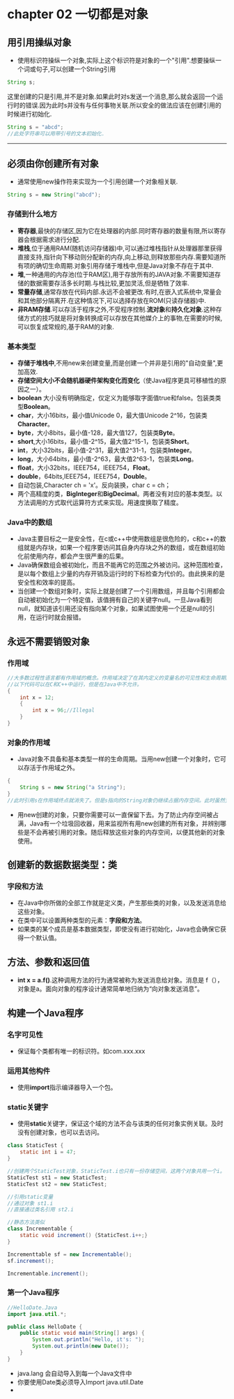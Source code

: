 # chapter 02 一切都是对象

## 用引用操纵对象

- 使用标识符操纵一个对象,实际上这个标识符是对象的一个"引用".想要操纵一个词或句子,可以创建一个String引用

```java
String s;
```

这里创建的只是引用,并不是对象.如果此时对s发送一个消息,那么就会返回一个运行时的错误.因为此时s并没有与任何事物关联.所以安全的做法应该在创建引用的时候进行初始化.

```java
String s = "abcd";
//此处字符串可以用带引号的文本初始化.
```

---

## 必须由你创建所有对象

- 通常使用new操作符来实现为一个引用创建一个对象相关联.

```java
String s = new String("abcd");
```

###  存储到什么地方

- **寄存器**,最快的存储区,因为它在处理器的内部.同时寄存器的数量有限,所以寄存器会根据需求进行分配.
- **堆栈**,位于通用RAM(随机访问存储器)中,可以通过堆栈指针从处理器那里获得直接支持,指针向下移动则分配新的内存,向上移动,则释放那些内存.需要知道所有项的确切生命周期.对象引用存储于堆栈中,但是Java对象不存在于其中.
- **堆**,一种通用的内存池(位于RAM区),用于存放所有的JAVA对象.不需要知道存储的数据需要存活多长时期.与栈比较,更加灵活,但是牺牲了效率.
- **常量存储**,通常存放在代码内部.永远不会被更改.有时,在嵌入式系统中,常量会和其他部分隔离开.在这种情况下,可以选择存放在ROM(只读存储器)中.
- **非RAM存储**.可以存活于程序之外,不受程序控制.**流对象**和**持久化对象**.这种存储方式的技巧就是将对象转换成可以存放在其他媒介上的事物,在需要的时候,可以恢复成常规的,基于RAM的对象.

### 基本类型

- **存储于堆栈中**,不用new来创建变量,而是创建一个并非是引用的"自动变量",更加高效.
- **存储空间大小不会随机器硬件架构变化而变化**（使Java程序更具可移植性的原因之一）。
- **boolean** 大小没有明确指定，仅定义为能够取字面值true和false。包装类类型**Boolean**。
- **char**，大小16bits，最小值Unicode 0，最大值Unicode 2^16，包装类**Character**。
- **byte**，大小8bits，最小值-128，最大值127，包装类**Byte**。
- **short**,大小16bits，最小值-2^15，最大值2^15-1，包装类**Short**。
- **int**，大小32bits，最小值-2^31，最大值2^31-1，包装类**Integer**。
- **long**，大小64bits，最小值-2^63，最大值2^63-1，包装类**Long**。
- **float**，大小32bits，IEEE754，IEEE754，**Float**。
- **double**，64bits,IEEE754，IEEE754，**Double**。
- 自动包装,Character ch = 'x'。反向装换，char c = ch；
- 两个高精度的类，**BigInteger**和**BigDecimal**。两者没有对应的基本类型。以方法调用的方式取代运算符方式来实现。用速度换取了精度。

### Java中的数组

- Java主要目标之一是安全性，在c或c++中使用数组是很危险的，c和c++的数组就是内存块，如果一个程序要访问其自身内存块之外的数组，或在数组初始化前使用内存，都会产生很严重的后果。
- Java确保数组会被初始化，而且不能再它的范围之外被访问。这种范围检查，是以每个数组上少量的内存开销及运行时的下标检查为代价的。由此换来的是安全性和效率的提高。
- 当创建一个数组对象时，实际上就是创建了一个引用数组，并且每个引用都会自动被初始化为一个特定值，该值拥有自己的关键字null。一旦Java看到null，就知道该引用还没有指向某个对象，如果试图使用一个还是null的引用，在运行时就会报错。

## 永远不需要销毁对象

### 作用域

```c++
//大多数过程性语言都有作用域的概念。作用域决定了在其内定义的变量名的可见性和生命周期。
//以下代码可以在C和C++中运行，但是在Java中不允许。
{
    int x = 12;
    {
        int x = 96;//Illegal
    }
}
```

### 对象的作用域

- Java对象不具备和基本类型一样的生命周期。当用new创建一个对象时，它可以存活于作用域之外。

```java
{
    String s = new String("a String");
}
//此时引用s在作用域终点就消失了。但是s指向的String对象仍继续占据内存空间。此时虽然无法再这个作用域之后访问这个对象（唯一引用已经超出了作用域的范围）。但是在程序执行过程中，可以传递和复制对象引用。
```

- 用new创建的对象，只要你需要可以一直保留下去。为了防止内存空间被占满，Java有一个垃圾回收器，用来监视所有用new创建的所有对象，并辨别哪些是不会再被引用的对象。随后释放这些对象的内存空间，以便其他新的对象使用。

## 创建新的数据数据类型：类

### 字段和方法

- 在Java中你所做的全部工作就是定义类，产生那些类的对象，以及发送消息给这些对象。
- 在类中可以设置两种类型的元素：**字段和方法**。
- 如果类的某个成员是基本数据类型，即使没有进行初始化，Java也会确保它获得一个默认值。

## 方法、参数和返回值

- **int x = a.f()**.这种调用方法的行为通常被称为发送消息给对象。消息是 f（），对象是a。面向对象的程序设计通常简单地归纳为“向对象发送消息”。

## 构建一个Java程序

### 名字可见性

- 保证每个类都有唯一的标识符。如com.xxx.xxx

### 运用其他构件

- 使用**import**指示编译器导入一个包。

### static关键字

- 使用**static**关键字，保证这个域的方法不会与该类的任何对象实例关联。及时没有创建对象，也可以去访问。

```java
class StaticTest {
    static int i = 47;
}

//创建两个StaticTest对象，StaticTest.i也只有一份存储空间，这两个对象共用一个i。
StaticTest st1 = new StaticTest;
StaticTest st2 = new StaticTest;

//引用static变量
//通过对象 st1.i
//直接通过类名引用 st2.i

//静态方法类似
class Incrementable {
    static void increment() {StaticTest.i++;}
}

Incrementtable sf = new Incrementable();
sf.increment();

Incrementable.increment();
```

### 第一个Java程序

```Java
//HelloDate.Java
import java.util.*;

public class HelloDate {
    public static void main(String[] args) {
        System.out.println("Hello, it's: ");
        System.out.println(new Date());
    }
} 
```

- java.lang 会自动导入到每一个Java文件中
- 你要使用Date类必须导入Import java.util.Date
- 



